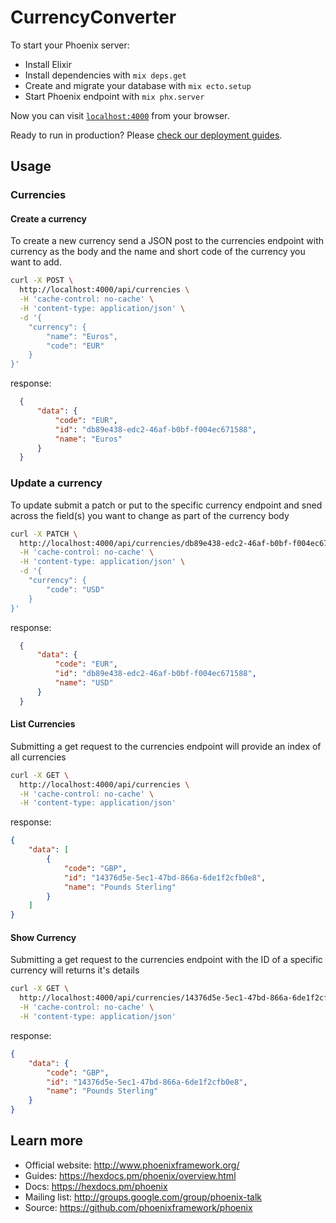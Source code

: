 # CurrencyConverter

To start your Phoenix server:

  * Install Elixir
  * Install dependencies with `mix deps.get`
  * Create and migrate your database with `mix ecto.setup`
  * Start Phoenix endpoint with `mix phx.server`

Now you can visit [`localhost:4000`](http://localhost:4000) from your browser.

Ready to run in production? Please [check our deployment guides](https://hexdocs.pm/phoenix/deployment.html).

## Usage

### Currencies

#### Create a currency

To create a new currency send a JSON post to the currencies endpoint with currency as the body and the name and short code of the currency you want to add.

```sh
curl -X POST \
  http://localhost:4000/api/currencies \
  -H 'cache-control: no-cache' \
  -H 'content-type: application/json' \
  -d '{
	"currency": {
		"name": "Euros",
		"code": "EUR"
	}
}'
```

response:
```json
  {
      "data": {
          "code": "EUR",
          "id": "db89e438-edc2-46af-b0bf-f004ec671588",
          "name": "Euros"
      }
  }
```

### Update a currency

To update submit a patch or put to the specific currency endpoint and sned across the field(s) you want to change as part of the currency body

```sh
curl -X PATCH \
  http://localhost:4000/api/currencies/db89e438-edc2-46af-b0bf-f004ec671588 \
  -H 'cache-control: no-cache' \
  -H 'content-type: application/json' \
  -d '{
	"currency": {
		"code": "USD"
	}
}'
```

response:
```json
  {
      "data": {
          "code": "EUR",
          "id": "db89e438-edc2-46af-b0bf-f004ec671588",
          "name": "USD"
      }
  }
```

#### List Currencies

Submitting a get request to the currencies endpoint will provide an index of all currencies

```sh
curl -X GET \
  http://localhost:4000/api/currencies \
  -H 'cache-control: no-cache' \
  -H 'content-type: application/json'
```

response:
```json
{
    "data": [
        {
            "code": "GBP",
            "id": "14376d5e-5ec1-47bd-866a-6de1f2cfb0e8",
            "name": "Pounds Sterling"
        }
    ]
}
```

#### Show Currency

Submitting a get request to the currencies endpoint with the ID of a specific currency will returns it's details

```sh
curl -X GET \
  http://localhost:4000/api/currencies/14376d5e-5ec1-47bd-866a-6de1f2cfb0e8 \
  -H 'cache-control: no-cache' \
  -H 'content-type: application/json'
```

response:
```json
{
    "data": {
        "code": "GBP",
        "id": "14376d5e-5ec1-47bd-866a-6de1f2cfb0e8",
        "name": "Pounds Sterling"
    }
}
```

## Learn more

  * Official website: http://www.phoenixframework.org/
  * Guides: https://hexdocs.pm/phoenix/overview.html
  * Docs: https://hexdocs.pm/phoenix
  * Mailing list: http://groups.google.com/group/phoenix-talk
  * Source: https://github.com/phoenixframework/phoenix
